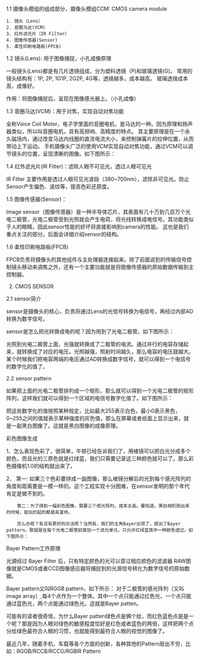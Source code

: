 1.1 摄像头模组的组成部分，摄像头模组CCM: CMOS camera module

	1. 镜头（Lens）
	2. 音圈马达(VCM)
	3. 红外滤光片（IR Filter）
	4. 图像传感器(Sensor)
	5. 柔性印刷电路板(FPCB)


1.2 镜头(Lens): 用于图像捕捉，小孔成像原理

一般镜头(Lens)都是有几片透镜组成，分为塑料透镜（P)和玻璃透镜(G)。
常用的镜头结构有：1P, 2P, 1G1P, 2G2P, 4G等，透镜越多，成本越高。
玻璃透镜成本高，成像好。

作用：将图像捕捉后，呈现在图像感光器上。（小孔成像）


1.3 音圈马达(VCM)：用于对焦，实现自动对焦功能

全称Voice Coil Motor，电子学里面的音圈电机，是马达的一种。因为原理和扬声器类似，所以叫音圈电机，具有高频响、高精度的特点。
其主要原理是在一个永久磁场内，通过改变马达内线圈的直流电流大小，来控制弹簧片的拉伸位置，从而带动上下运动。
手机摄像头广泛的使用VCM实现自动对焦功能，通过VCM可以调节镜头的位置，呈现清晰的图像。如下图所示：


1.4 红外滤光片(IR Filter)：滤除人眼不可见光，透过人眼可见光

IR Filter 主要作用是透过人眼可见光波段（380~700nm），滤除非可见光。防止Sensor产生偏色、波纹等，提高色彩还原度。


1.5 图像传感器(Sensor)：

Image sensor（图像传感器）是一种半导体芯片，其表面有几十万到几百万个光电二极管，光电二极管受到光照就会产生电荷，将光线转换成电信号。其功能类似于人的眼睛，因此sensor性能的好坏将直接影响到camera的性能。
这也是我们重点关注的部分。后面会详细介绍sensor的结构。


1.6 柔性印刷电路板(FPCB)

FPCB负责将摄像头的其他组件与主处理器连接起来。除了前面说到的传输信号控制镜头移动来调焦之外，还有一个主要功能就是将图像传感器的原始数据传输到主控制器。

					

2. CMOS SENSOR

2.1 sensor简介

sensor是摄像头的核心，负责将通过Lens的光信号转换为电信号，再经过内部AD转换为数字信号。

sensor是怎么把光转换成电的呢？因为用到了光电二极管。如下图所示：

				

光照到光电二极管上面，光强就转换成了二极管的电流。通过并行的电容存储起来，就转换成了对应的电压。光照越强，照射时间越久，那么电容的电压就越大。某个时候我们把电容两端的电压通过AD转换成数字信号，就可以得到一个电信号的数字化的值了。


2.2 sensor pattern

如果把上面的光电二极管排列成一个矩形，那么就可以得到一个光电二极管的矩形阵列，这样我们就可以得到一个区域的电信号数字化值了。如下图所示：




把这些数字化的值按照某种规定，比如最大255表示白色，最小0表示黑色，0~255之间的值就表示某种强度的灰色值，那么在屏幕或者纸面上显示出来，就是一副黑白图像了。这就是黑白图像的成像原理。

彩色图像生成

1、怎么表现色彩了，很简单，牛顿已经告诉我们了，用棱镜可以把白光分成多个颜色，而且光的三原色就是红绿蓝，我们只需要记录这三种颜色就可以了。那么彩色摄像机1.0的结构就出来了。

	


2、 第一: 如果三个色彩要拼成一副图像，那么棱镜分解后的光到每个感光阵列的角度和距离要是一模一样的。这个工程实现十分困难，在sensor发明的那个年代肯定是做不到的。
       
        第二：为了得到一幅彩色图像，需要三个感光阵列，成本太高。要知道，黑白相机刚出来的时候，能玩的起的都是高富帅。

        怎么办呢？有没有更好的办法呢？当然有，我们的主角Bayer出现了，提出了Bayer pattern。那就是在每个光电二极管前面加一个滤光单元，只允许红绿蓝其中一种颜色透过。如下图所示：

		



Bayer Pattern工作原理

光源经过 Bayer Filter 后，只有特定颜色的光可以穿过相应颜色的滤波器
RAW图像就是CMOS或者CCD图像感应器将捕捉到的光源信号转化为数字信号的原始数据。



Bayer pattern又叫RGGB pattern，如下所示：
对于二极管的感光阵列（又叫image array）,每4个点作为一个整体。其中一个点只能通过红色光，一个点只能通过蓝色光，两个点能通过绿色光。这就是Bayer patten。

可能有的读者很奇怪，为什么Bayer patten绿色点是俩个给，而红色蓝色点是是一个呢？那是因为人眼对绿色的敏感程度恰好是红色或者蓝色的两倍，这样把两个点分给绿色最符合人眼的习惯，也就能得到最符合人眼的视觉的图像了。



最近几年，随着手机，车载等各个方面的创新，各种其他的Pattern层出不穷，比如：RGGB/RCCB/RCCG/RGBIR Pattern


